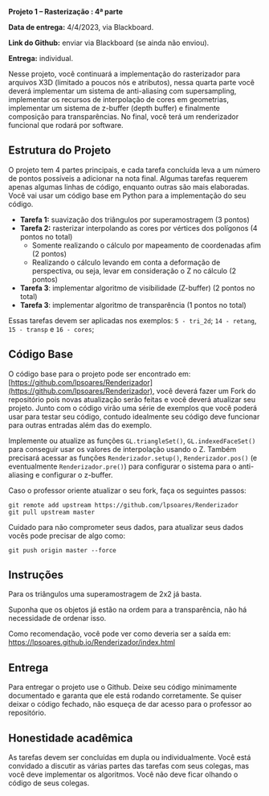
**Projeto 1 – Rasterização : 4ª parte**

**Data de entrega:** 4/4/2023, via Blackboard.

**Link do Github:** enviar via Blackboard (se ainda não enviou).

**Entrega:** individual.

Nesse projeto, você continuará a implementação do rasterizador para arquivos X3D (limitado a poucos nós e atributos), nessa quarta parte você deverá implementar um sistema de anti-aliasing com supersampling, implementar os recursos de interpolação de cores em geometrias, implementar um sistema de z-buffer (depth buffer) e finalmente composição para transparências. No final, você terá um renderizador funcional que rodará por software.

## Estrutura do Projeto

O projeto tem 4 partes principais, e cada tarefa concluída leva a um número de pontos possíveis a adicionar na nota final. Algumas tarefas requerem apenas algumas linhas de código, enquanto outras são mais elaboradas. Você vai usar um código base em Python para a implementação do seu código.


* **Tarefa 1:** suavização dos triângulos por superamostragem (3 pontos)
* **Tarefa 2:** rasterizar interpolando as cores por vértices dos polígonos (4 pontos no total)
    - Somente realizando o cálculo por mapeamento de coordenadas afim (2 pontos)
    - Realizando o cálculo levando em conta a deformação de perspectiva, ou seja, levar em consideração o Z no cálculo (2 pontos)
* **Tarefa 3**: implementar algoritmo de visibilidade (Z-buffer) (2 pontos no total)
* **Tarefa 3**: implementar algoritmo de transparência (1 pontos no total)

Essas tarefas devem ser aplicadas nos exemplos: `5 - tri_2d`; `14 - retang`, `15 - transp` e `16 - cores`;


## Código Base

O código base para o projeto pode ser encontrado em: [https://github.com/lpsoares/Renderizador](https://github.com/lpsoares/Renderizador), você deverá fazer um Fork do repositório pois novas atualização serão feitas e você deverá atualizar seu projeto. Junto com o código virão uma série de exemplos que você poderá usar para testar seu código, contudo idealmente seu código deve funcionar para outras entradas além das do exemplo.

Implemente ou atualize as funções `GL.triangleSet()`, `GL.indexedFaceSet()` para conseguir usar os valores de interpolação usando o Z. Também precisará acessar as funções `Renderizador.setup()`, `Renderizador.pos()` (e eventualmente `Renderizador.pre()`) para configurar o sistema para o anti-aliasing e configurar o z-buffer.

Caso o professor oriente atualizar o seu fork, faça os seguintes passos:

```
git remote add upstream https://github.com/lpsoares/Renderizador
git pull upstream master
```

Cuidado para não comprometer seus dados, para atualizar seus dados vocês pode precisar de algo como:

```
git push origin master --force
```

## Instruções

Para os triângulos uma superamostragem de 2x2 já basta.

Suponha que os objetos já estão na ordem para a transparência, não há necessidade de ordenar isso.

Como recomendação, você pode ver como deveria ser a saída em: https://lpsoares.github.io/Renderizador/index.html


## Entrega

Para entregar o projeto use o Github. Deixe seu código minimamente documentado e garanta que ele está rodando corretamente. Se quiser deixar o código fechado, não esqueça de dar acesso para o professor ao repositório.


## Honestidade acadêmica

As tarefas devem ser concluídas em dupla ou individualmente. Você está convidado a discutir as várias partes das tarefas com seus colegas, mas você deve implementar os algoritmos. Você não deve ficar olhando o código de seus colegas.
